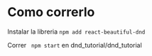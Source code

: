 # Como correrlo

Instalar la libreria
```npm add react-beautiful-dnd```

Correr
``` npm start```
en dnd_tutorial/dnd_tutorial
